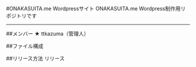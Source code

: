 #ONAKASUITA.me Wordpressサイト
ONAKASUITA.me Wordpress制作用リポジトリです

---

##メンバー
★ ttkazuma（管理人）

##ファイル構成

##リリース方法
リリース
